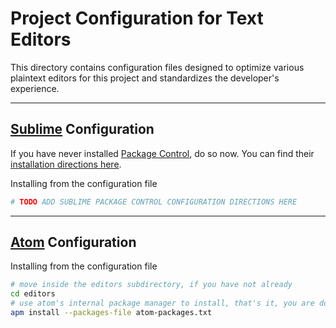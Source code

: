 # Project Configuration for Text Editors

This directory contains configuration files designed to optimize various plaintext editors for this project and standardizes the developer's experience.

---

## [Sublime](https://www.sublimetext.com/) Configuration

If you have never installed [Package Control](https://packagecontrol.io/), do so now. You can find their [installation directions here](https://packagecontrol.io/installation).

Installing from the configuration file

```bash
# TODO ADD SUBLIME PACKAGE CONTROL CONFIGURATION DIRECTIONS HERE
```

---

## [Atom](https://atom.io/) Configuration

Installing from the configuration file

```bash
# move inside the editors subdirectory, if you have not already
cd editors
# use atom's internal package manager to install, that's it, you are done
apm install --packages-file atom-packages.txt
```
